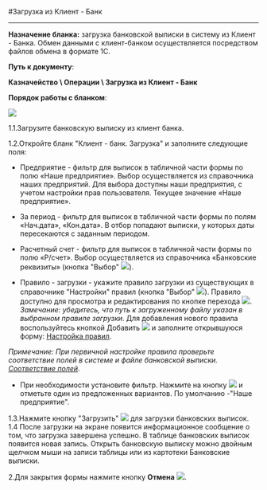 ﻿#Загрузка из Клиент - Банк

----------
**Назначение бланка:**  загрузка банковской выписки в систему из Клиент - Банка. Обмен данными с клиент-банком осуществляется посредством файлов обмена в формате 1С.

**Путь к документу**:

**Казначейство \ Операции \ Загрузка из Клиент - Банк**

**Порядок работы с бланком**:

![](topic:.AddFiles.Screenshot_2425.jpg)

1.1.Загрузите банковскую выписку из клиент банка.

1.2.Откройте бланк  "Клиент - банк. Загрузка" и заполните следующие поля:

- Предприятие - фильтр для выписок в табличной части формы по полю «Наше предприятие». Выбор осуществляется из справочника наших предприятий. Для выбора доступны наши предприятия, с учетом настройки прав пользователя. Текущее значение «Наше предприятие».
- За период - фильтр для выписок в табличной части формы по полям «Нач.дата», «Кон.дата». В отбор попадают выписки, у которых даты пересекаются с заданным периодом.
- Расчетный счет - фильтр для выписок в табличной части формы по полю «Р/счет». Выбор осуществляется из справочника «Банковские реквизиты» (кнопка "Выбор" ![](topic:AddFiles.Btn_select.png)).

- Правило - загрузки -  укажите правило загрузки из существующих в справочнике  "Настройки" правил (кнопка "Выбор" ![](topic:AddFiles.Btn_select.png)).  Правило доступно для просмотра и редактирования  по кнопке перехода ![](topic:AddFiles.Btn_go.png). *Замечание: убедитесь, что путь к загруженному файлу указан в выбранном правиле загрузки*.  Для добавления нового правила воспользуйтесь кнопкой Добавить  ![](topic:AddFiles.Btn_Add.png) и заполните открывшуюся форму:   <a href="topic:Integration.Интеграция.Версия 2_0.Данные и справочники.Настройка">Настройка правил</a>.

*Примечание: При первичной настройке правила проверьте соответствие полей в системе и файле банковской выписки.  <a href="topic:Integration.Интеграция.Версия 2_0.Данные и справочники.Соответствие полей">Соответствие полей</a>*.

- При необходимости установите фильтр.  Нажмите на кнопку ![](topic:AddFiles.Btn_Filter.png) и отметьте один из предложенных вариантов. По умолчанию -"Наше предприятие".

1.3.Нажмите кнопку "Загрузить" ![](topic:AddFiles.Btn_unloading.png) для загрузки банковских выписок.
1.4 После загрузки на экране появится информационное сообщение о том, что загрузка завершена успешно. В таблице банковских выписок появится новая запись. Открыть банковскую выписку можно двойным щелчком мыши на записи таблицы или из картотеки Банковские выписки.

2.Для закрытия  формы нажмите кнопку **Отмена** ![](topic:AddFiles.BtnCloseCancel.png).


